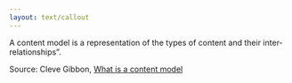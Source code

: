 ```yaml
---
layout: text/callout
---
```

A content model is a representation of the types of content and their inter-relationships”.

Source: Cleve Gibbon, [What is a content model](http://www.clevegibbon.com/content-modeling/what-is-content-modeling/) 
